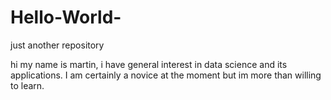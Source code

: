 # Hello-World-
just another repository 

hi my name is martin, i have general interest in data science and its applications. 
I am certainly a novice at the moment but im more than willing to learn.

